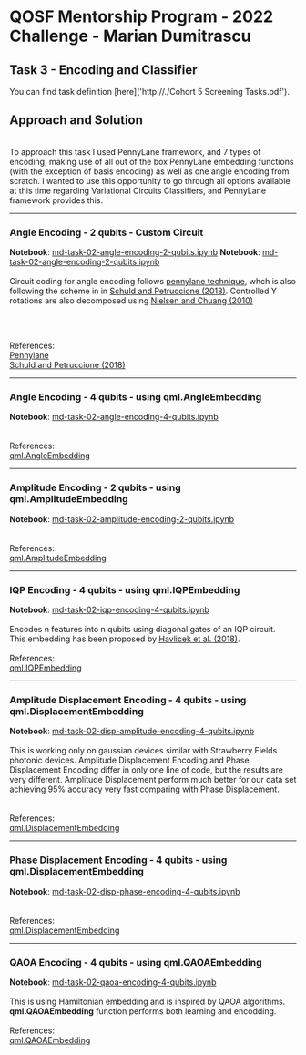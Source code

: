 # QOSF Mentorship Program - 2022 Challenge - Marian Dumitrascu

## Task 3 - Encoding and Classifier

You can find task definition [here]('http://./Cohort 5 Screening Tasks.pdf').

## Approach and Solution


<br>
To approach this task I used PennyLane framework, and 7 types of encoding, making use of all out of the box PennyLane embedding functions (with the exception of basis encoding) as well as one angle encoding from scratch. I wanted to use this opportunity to go through all options available at this time regarding Variational Circuits Classifiers, and PennyLane framework provides this.


***
<!-- ### [Angle Encoding - 2 qubits - Custom Circuit](https://github.com/mariandumitrascu/qosf-challenge-2022-md/blob/main/task-02/md-task-02-angle-encoding-2-qubits.ipynb) -->
### Angle Encoding - 2 qubits - Custom Circuit

__Notebook__: [md-task-02-angle-encoding-2-qubits.ipynb](https://github.com/mariandumitrascu/qosf-challenge-2022-md/blob/main/task-02/md-task-02-angle-encoding-2-qubits.ipynb)
__Notebook__: [md-task-02-angle-encoding-2-qubits.ipynb](./task-02/md-task-02-angle-encoding-2-qubits.ipynb)
<br>
<br>
Circuit coding for angle encoding follows [pennylane technique](https://pennylane.ai/qml/demos/tutorial_variational_classifier.html), whch is also following the scheme in in [Schuld and Petruccione (2018)](https://link.springer.com/book/10.1007/978-3-319-96424-9). Controlled Y rotations are also decomposed using [Nielsen and Chuang (2010)](http://www.michaelnielsen.org/qcqi/)

<br>
<br>

References:
<br>
[Pennylane](https://pennylane.ai/qml/demos/tutorial_variational_classifier.html)<br>
[Schuld and Petruccione (2018)](https://link.springer.com/book/10.1007/978-3-319-96424-9)


***
### Angle Encoding - 4 qubits - using qml.AngleEmbedding
__Notebook__: [md-task-02-angle-encoding-4-qubits.ipynb](https://github.com/mariandumitrascu/qosf-challenge-2022-md/blob/main/task-02/md-task-02-angle-encoding-4-qubits.ipynb)
<br>
<br>
<br>
References:
<br>
[qml.AngleEmbedding](https://pennylane.readthedocs.io/en/stable/code/api/pennylane.AngleEmbedding.html)


***
### Amplitude Encoding - 2 qubits - using qml.AmplitudeEmbedding

__Notebook__: [md-task-02-amplitude-encoding-2-qubits.ipynb](https://github.com/mariandumitrascu/qosf-challenge-2022-md/blob/main/task-02/md-task-02-amplitude-encoding-2-qubits.ipynb)
<br>
<br>
<br>
References:
<br>
[qml.AmplitudeEmbedding](https://pennylane.readthedocs.io/en/stable/code/api/pennylane.AmplitudeEmbedding.html)

***
<!-- ### [IQP Encoding - 4 qubits - using qml.IQPEmbedding](https://github.com/mariandumitrascu/qosf-challenge-2022-md/blob/main/task-02/md-task-02-iqp-encoding-4-qubits.ipynb) -->
### IQP Encoding - 4 qubits - using qml.IQPEmbedding

__Notebook__: [md-task-02-iqp-encoding-4-qubits.ipynb](https://github.com/mariandumitrascu/qosf-challenge-2022-md/blob/main/task-02/md-task-02-iqp-encoding-4-qubits.ipynb)
<br>
<br>
Encodes n features into n qubits using diagonal gates of an IQP circuit.
<br>
This embedding has been proposed by [Havlicek et al. (2018)](https://arxiv.org/pdf/1804.11326.pdf).
<br><br>
References:
<br>
[qml.IQPEmbedding](https://pennylane.readthedocs.io/en/stable/code/api/pennylane.IQPEmbedding.html)


***
<!-- ### [Amplitude Displacement Encoding - 4 qubits - using qml.DisplacementEmbedding](https://github.com/mariandumitrascu/qosf-challenge-2022-md/blob/main/task-02/md-task-02-disp-amplitude-encoding-4-qubits.ipynb) -->
### Amplitude Displacement Encoding - 4 qubits - using qml.DisplacementEmbedding
__Notebook__: [md-task-02-disp-amplitude-encoding-4-qubits.ipynb](https://github.com/mariandumitrascu/qosf-challenge-2022-md/blob/main/task-02/md-task-02-disp-amplitude-encoding-4-qubits.ipynb)
<br>
<br>
This is working only on gaussian devices similar with Strawberry Fields photonic devices. Amplitude Displacement Encoding and Phase Displacement Encoding differ in only one line of code, but the results are very different. Amplitude Displacement perform much better for our data set achieving 95% accuracy very fast comparing with Phase Displacement. 
<br>
<br>
<br>
References:
<br>
[qml.DisplacementEmbedding](https://pennylane.readthedocs.io/en/stable/code/api/pennylane.DisplacementEmbedding.html)


***
<!-- ### [Phase Displacement Encoding - 4 qubits - using qml.DisplacementEmbedding](https://github.com/mariandumitrascu/qosf-challenge-2022-md/blob/main/task-02/md-task-02-disp-phase-encoding-4-qubits.ipynb) -->
### Phase Displacement Encoding - 4 qubits - using qml.DisplacementEmbedding

__Notebook__: [md-task-02-disp-phase-encoding-4-qubits.ipynb](https://github.com/mariandumitrascu/qosf-challenge-2022-md/blob/main/task-02/md-task-02-disp-phase-encoding-4-qubits.ipynb)
<br>
<br>
<br>
References:
<br>
[qml.DisplacementEmbedding](https://pennylane.readthedocs.io/en/stable/code/api/pennylane.DisplacementEmbedding.html)


***
<!-- ### [QAOA Encoding - 4 qubits - using qml.QAOAEmbedding](https://github.com/mariandumitrascu/qosf-challenge-2022-md/blob/main/task-02/md-task-02-qaoa-encoding-4-qubits.ipynb) -->
### QAOA Encoding - 4 qubits - using qml.QAOAEmbedding

__Notebook__: [md-task-02-qaoa-encoding-4-qubits.ipynb](https://github.com/mariandumitrascu/qosf-challenge-2022-md/blob/main/task-02/md-task-02-qaoa-encoding-4-qubits.ipynb)
<br>
<br>
This is using Hamiltonian embedding and is inspired by QAOA algorithms. **qml.QAOAEmbedding** function performs both learning and encodding.
<br>
<br>
References:
<br>
[qml.QAOAEmbedding](https://pennylane.readthedocs.io/en/stable/code/api/pennylane.QAOAEmbedding.html)



```python

```

